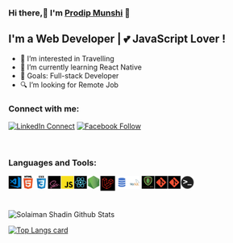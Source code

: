 ### Hi there,👋 I'm  [Prodip Munshi](https://prodip.info/) 🤵

## I'm a Web Developer |  💕 JavaScript Lover !
- 👀 I’m interested in Travelling
- 🌱 I’m currently learning React Native
- 🥅 Goals: Full-stack Developer
- 🔍 I’m looking for Remote Job

### Connect with me:

[![LinkedIn Connect](https://img.shields.io/badge/%20-Connect-black?color=14171A&labelColor=212121&logo=linkedin&logoColor=ffffff)](https://www.linkedin.com/in/munshiprodip/) 
[![Facebook Follow](https://img.shields.io/badge/%20-Follow-black?color=14171A&labelColor=1976d2&logo=facebook&logoColor=ffffff)](https://www.facebook.com/munshiprodip/) 


<br />

### Languages and Tools:


<img align="left" alt="Visual Studio Code" width="26px" src="https://raw.githubusercontent.com/munshiprodip/skills-and-tools/main/vscode-prodip.info.png" />

<img align="left" alt="HTML5" width="26px" src="https://raw.githubusercontent.com/github/explore/80688e429a7d4ef2fca1e82350fe8e3517d3494d/topics/html/html.png" />

<img align="left" alt="CSS3" width="26px" src="https://raw.githubusercontent.com/github/explore/80688e429a7d4ef2fca1e82350fe8e3517d3494d/topics/css/css.png" />

<img align="left" alt="Sass" width="26px" src="https://raw.githubusercontent.com/munshiprodip/skills-and-tools/main/sass-prodip.info.png" />

<img align="left" alt="JavaScript" width="26px" src="https://raw.githubusercontent.com/munshiprodip/skills-and-tools/main/javaScript-prodip.info.png" />

<img align="left" alt="React" width="26px" src="https://raw.githubusercontent.com/munshiprodip/skills-and-tools/main/reactjs-prodip.info.png" />



<img align="left" alt="Node.js" width="26px" src="https://raw.githubusercontent.com/github/explore/80688e429a7d4ef2fca1e82350fe8e3517d3494d/topics/nodejs/nodejs.png" />


<img align="left" alt="Laravel" width="30px" src="https://raw.githubusercontent.com/munshiprodip/skills-and-tools/main/laravel-prodip.info.png" />

<img align="left" alt="SQL" width="26px" src="https://raw.githubusercontent.com/github/explore/80688e429a7d4ef2fca1e82350fe8e3517d3494d/topics/sql/sql.png" />

<img align="left" alt="MySQL" width="26px" src="https://raw.githubusercontent.com/github/explore/80688e429a7d4ef2fca1e82350fe8e3517d3494d/topics/mysql/mysql.png" />

<img align="left" alt="MongoDB" width="26px" src="https://raw.githubusercontent.com/munshiprodip/skills-and-tools/main/mongodb-prodip.info.png" />

<img align="left" alt="Git" width="26px" src="https://raw.githubusercontent.com/munshiprodip/skills-and-tools/main/git-prodip.info.png" />

<img align="left" alt="GitHub" width="26px" src="https://raw.githubusercontent.com/munshiprodip/skills-and-tools/main/git-prodip.info.png" />

<img align="left" alt="HTML5" width="26px" src="https://raw.githubusercontent.com/github/explore/80688e429a7d4ef2fca1e82350fe8e3517d3494d/topics/terminal/terminal.png" />

<br />

<br />

<br />
<br />

<img width="550px" alt="Solaiman Shadin Github Stats"  src="https://github-readme-stats.vercel.app/api?username=munshiprodip&show_icons=true"/>

[![Top Langs card](https://github-readme-stats.vercel.app/api/top-langs/?username=munshiprodip&card_width=550)](https://github.com/munshiprodip/)
